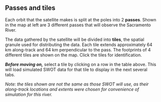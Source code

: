 ## Passes and tiles

Each orbit that the satellite makes is split at the poles into 2 **passes**. Shown in the map at left are 3 different passes that will observe the Sacramento River. 

The data gathered by the satellite will be divided into **tiles**, the spatial granule used for distributing the data. Each tile extends approximately 64 km along-track and 64 km perpendicular to the pass. The footprints of 4 different tiles are shown on the map. Click the tiles for identification.  

***Before moving on,*** select a tile by clicking on a row in the table above. This will load simulated SWOT data for that tile to display in the next several tabs.  

*Note: the tiles shown are not the same as those SWOT will use, as their along-track locations and extents were chosen for convenience of simulation for this river.*